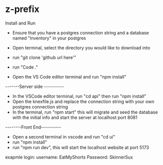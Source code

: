 # z-prefix


Install and Run
- Ensure that you have a postgres connection string and a database named "Inventory" in your postgres

- Open terminal, select the directory you would like to download into
- run "git clone 'github url here'"
- run "Code ."
- Open the VS Code editor terminal and run "npm install"

-------Server side ----------
- In the VSCode editor terminal, run "cd api" then run "npm install"
- Open the knexfile.js and replace the connection string with your own postgres connection string
- In the terminal, run "npm start" this will migrate and seed the database with the initial info and start the server at localhost port 8081

--------Front End----------
- Open a second terminal in vscode and run "cd ui"
- run "npm install"
- run "npm run dev", this will start the localhost website at port 5173


exapmle login: 
username: EatMyShorts
Password: SkinnerSux

